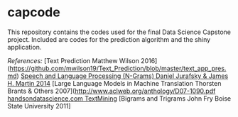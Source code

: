 # capcode

This repository contains the codes used for the final Data Science Capstone project. Included are codes for the prediction algorithm and the shiny application.

*References:*
[Text Prediction Matthew Wilson 2016] (https://github.com/mwilson19/Text_Prediction/blob/master/text_app_pres.md)
[Speech and Language Processing (N-Grams) Daniel Jurafsky & James H. Martin 2014](https://web.stanford.edu/~jurafsky/slp3/4.pdf)
[Large Language Models in Machine Translation Thorsten Brants & Others 2007](http://www.aclweb.org/anthology/D07-1090.pdf
[handsondatascience.com TextMining](http://handsondatascience.com/TextMiningO.pdf)
[Bigrams and Trigrams John Fry Boise State University 2011]

